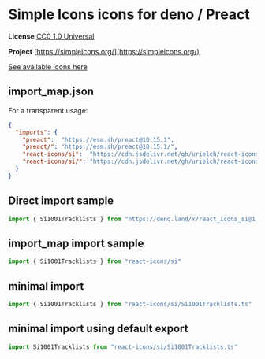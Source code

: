 # Simple Icons icons for deno / Preact

**License** [CC0 1.0 Universal](https://creativecommons.org/publicdomain/zero/1.0/)

**Project** [https://simpleicons.org/](https://simpleicons.org/)

[See available icons here](https://react-icons.github.io/react-icons/icons?name=si)

## import_map.json

For a transparent usage:

```json
{
  "imports": {
    "preact":  "https://esm.sh/preact@10.15.1",
    "preact/": "https://esm.sh/preact@10.15.1/",
    "react-icons/si":  "https://cdn.jsdelivr.net/gh/urielch/react-icons-si@1.0.4/mod.ts",
    "react-icons/si/": "https://cdn.jsdelivr.net/gh/urielch/react-icons-si@1.0.4/ico/",
  }
}
```

## Direct import sample

```ts
import { Si1001Tracklists } from "https://deno.land/x/react_icons_si@1.0.4/mod.ts"
```

## import_map import sample

```ts
import { Si1001Tracklists } from "react-icons/si"
```

## minimal import

```ts
import { Si1001Tracklists } from "react-icons/si/Si1001Tracklists.ts"
```

## minimal import using default export

```ts
import Si1001Tracklists from "react-icons/si/Si1001Tracklists.ts"
```

